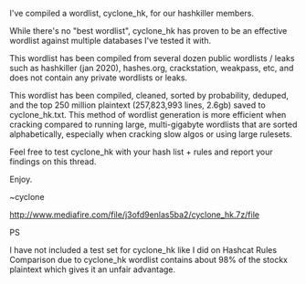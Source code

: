 I've compiled a wordlist, cyclone_hk, for our hashkiller members.

While there's no "best wordlist", cyclone_hk has proven to be an effective wordlist against multiple databases I've tested it with.

This wordlist has been compiled from several dozen public wordlists / leaks such as hashkiller (jan 2020), hashes.org, crackstation, weakpass, etc, and does not contain any private wordlists or leaks.

This wordlist has been compiled, cleaned, sorted by probability, deduped, and the top 250 million plaintext (257,823,993 lines, 2.6gb) saved to cyclone_hk.txt. This method of wordlist generation is more efficient when cracking compared to running large, multi-gigabyte wordlists that are sorted alphabetically, especially when cracking slow algos or using large rulesets.

Feel free to test cyclone_hk with your hash list + rules and report your findings on this thread.

Enjoy.

~cyclone

http://www.mediafire.com/file/j3ofd9enlas5ba2/cyclone_hk.7z/file

PS

I have not included a test set for cyclone_hk like I did on Hashcat Rules Comparison due to cyclone_hk wordlist contains about 98% of the stockx plaintext which gives it an unfair advantage.
